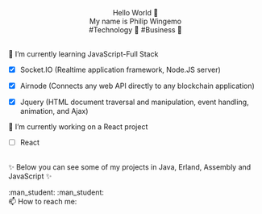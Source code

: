 
  <!-- Hi there! Feel free to make this your own but don't use my data -->
<div align="center">Hello World 👋<br> My name is Philip Wingemo<br> #Technology 🐠 #Business 🐳
  <br>
  <br>

</div>

🌱 I’m currently learning JavaScript-Full Stack

- [x] Socket.IO (Realtime application framework, Node.JS server)
- [x] Airnode (Connects any web API directly to any blockchain application)
- [x] Jquery (HTML document traversal and manipulation, event handling, animation, and Ajax)


🔭 I’m currently working on a React project
- [ ] React
<br>
✨ Below you can see some of my projects in Java, Erland, Assembly and JavaScript ✨

<p>
:man_student:
:man_student:

<br>
📫 How to reach me: 

<!--
**wingemo/wingemo** is a ✨ _special_ ✨ repository because its `README.md` (this file) appears on your GitHub profile.

Here are some ideas to get you started:

- 🔭 I’m currently working on ...
- 🌱 I’m currently learning ...
- 👯 I’m looking to collaborate on ...
- 🤔 I’m looking for help with ...
- 💬 Ask me about ...
- 📫 How to reach me: ...
- 😄 Pronouns: ...
- ⚡ Fun fact: ...
-->
